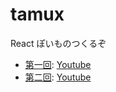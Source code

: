 # tamux

React ぽいものつくるぞ

- [第一回](20220122.md): [Youtube](https://www.youtube.com/watch?v=61C8Qi0eviI)
- [第二回](20220205.md): [Youtube](https://www.youtube.com/watch?v=fLzuZq_eIaI)